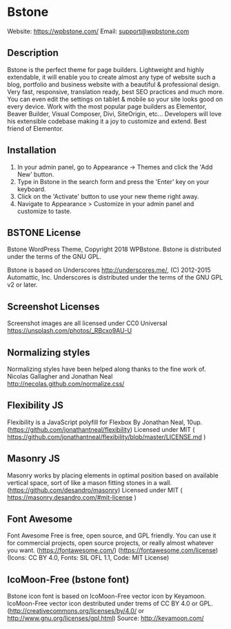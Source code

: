 # Bstone
Website: https://wpbstone.com/
Email: support@wpbstone.com

## Description
Bstone is the perfect theme for page builders. Lightweight and highly extendable, it will enable you to create almost any type of website such a blog, portfolio and business website with a beautiful & professional design. Very fast, responsive, translation ready, best SEO practices and much more. You can even edit the settings on tablet & mobile so your site looks good on every device. Work with the most popular page builders as Elementor, Beaver Builder, Visual Composer, Divi, SiteOrigin, etc... Developers will love his extensible codebase making it a joy to customize and extend. Best friend of Elementor.

## Installation
1. In your admin panel, go to Appearance -> Themes and click the 'Add New' button.
2. Type in Bstone in the search form and press the 'Enter' key on your keyboard.
3. Click on the 'Activate' button to use your new theme right away.
4. Navigate to Appearance > Customize in your admin panel and customize to taste.

## BSTONE License
Bstone WordPress Theme, Copyright 2018 WPBstone.
Bstone is distributed under the terms of the GNU GPL.

Bstone is based on Underscores http://underscores.me/, (C) 2012-2015 Automattic, Inc.
Underscores is distributed under the terms of the GNU GPL v2 or later.

## Screenshot Licenses
Screenshot images are all licensed under CC0 Universal
https://unsplash.com/photos/_RBcxo9AU-U

## Normalizing styles
Normalizing styles have been helped along thanks to the fine work of.
Nicolas Gallagher and Jonathan Neal http://necolas.github.com/normalize.css/

## Flexibility JS
Flexibility is a JavaScript polyfill for Flexbox By Jonathan Neal, 10up. (https://github.com/jonathantneal/flexibility)
Licensed under MIT ( https://github.com/jonathantneal/flexibility/blob/master/LICENSE.md )

## Masonry JS
Masonry works by placing elements in optimal position based on available vertical space, sort of like a mason fitting stones in a wall. (https://github.com/desandro/masonry)
Licensed under MIT ( https://masonry.desandro.com/#mit-license )

## Font Awesome
Font Awesome Free is free, open source, and GPL friendly. You can use it for commercial projects, open source projects, or really almost whatever you want. (https://fontawesome.com/)
(https://fontawesome.com/license)
(Icons: CC BY 4.0, Fonts: SIL OFL 1.1, Code: MIT License)

## IcoMoon-Free (bstone font)
Bstone icon font is based on IcoMoon-Free vector icon by Keyamoon.
IcoMoon-Free vector icon destributed under trems of CC BY 4.0 or GPL. (http://creativecommons.org/licenses/by/4.0/ or http://www.gnu.org/licenses/gpl.html)
Source: http://keyamoon.com/

